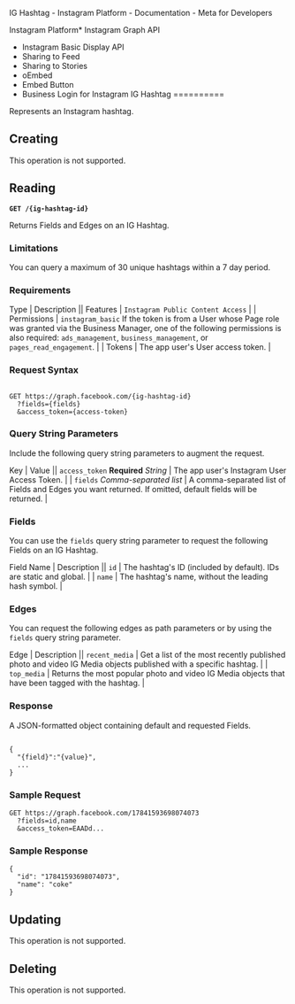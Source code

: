 
IG Hashtag - Instagram Platform - Documentation - Meta for Developers










Instagram Platform* Instagram Graph API
* Instagram Basic Display API
* Sharing to Feed
* Sharing to Stories
* oEmbed
* Embed Button
* Business Login for Instagram
IG Hashtag
==========


Represents an Instagram hashtag.


Creating
--------


This operation is not supported.


Reading
-------


**`GET /{ig-hashtag-id}`**


Returns Fields and Edges on an IG Hashtag.


### Limitations


You can query a maximum of 30 unique hashtags within a 7 day period.


### Requirements




 Type | Description || Features | `Instagram Public Content Access` |
| Permissions | `instagram_basic`
If the token is from a User whose Page role was granted via the Business Manager, one of the following permissions is also required: `ads_management`, `business_management`, or `pages_read_engagement`. |
| Tokens | The app user's User access token. |

### Request Syntax



```

GET https://graph.facebook.com/{ig-hashtag-id}
  ?fields={fields}
  &access_token={access-token}
```
### Query String Parameters


Include the following query string parameters to augment the request.




 Key | Value || `access_token`
**Required**
*String* | The app user's Instagram User Access Token. |
| `fields`
*Comma-separated list* | A comma-separated list of Fields and Edges you want returned. If omitted, default fields will be returned. |

### Fields


You can use the `fields` query string parameter to request the following Fields on an IG Hashtag.




 Field Name | Description || `id` | The hashtag's ID (included by default). IDs are static and global. |
| `name` | The hashtag's name, without the leading hash symbol. |

### Edges


You can request the following edges as path parameters or by using the `fields` query string parameter.




 Edge | Description || `recent_media` | Get a list of the most recently published photo and video IG Media objects published with a specific hashtag. |
| `top_media` | Returns the most popular photo and video IG Media objects that have been tagged with the hashtag. |

### Response


A JSON-formatted object containing default and requested Fields.



```

{
  "{field}":"{value}",
  ...
}
```
### Sample Request



```
GET https://graph.facebook.com/17841593698074073
  ?fields=id,name
  &access_token=EAADd...
```
### Sample Response



```
{
  "id": "17841593698074073",
  "name": "coke"
}
```
Updating
--------


This operation is not supported.


Deleting
--------


This operation is not supported.







































 
